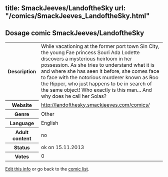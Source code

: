 title: SmackJeeves/LandoftheSky
url: "/comics/SmackJeeves_LandoftheSky.html"
---
Dosage comic SmackJeeves/LandoftheSky
-----------------------------------------

<p id="msg"></p>
<script type="text/javascript">
if (window.location.search === '?edit_info_mail=sent_ok') {
  var elem = document.getElementById("msg");
  elem.innerHTML = 'Edited information sucessfully sent for review, which is usually done daily. Thanks!';
  elem.className = 'ok';
}
</script>
<table class="comicinfo">
<tr>
<th>Description</th><td>While vacationing at the former port town Sin City, the young Fae princess Souri Ada Lodette discovers a mysterious heirloom in her possession. As she tries to understand what it is and where she has seen it before, she comes face to face with the notorious murderer known as Roo the Ripper, who just happens to be in search of the same object! Who exactly is this man... And why does he call her Solas?</td>
</tr>
<tr>
<th>Website</th><td><a href="http://landofthesky.smackjeeves.com/comics/">http://landofthesky.smackjeeves.com/comics/</a></td>
</tr>
<tr>
<th>Genre</th><td>Other</td>
</tr>
<tr>
<th>Language</th><td>English</td>
</tr>
<tr>
<th>Adult content</th><td>no</td>
</tr>
<tr>
<th>Status</th><td>ok on 15.11.2013</td>
</tr>
<tr>
<th>Votes</th><td>0</td>
</tr>
</table>

[Edit this info](SmackJeeves_LandoftheSky_edit.html) or go back to the [comic list](../comic-index.html).

